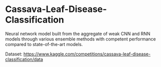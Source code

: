 # Cassava-Leaf-Disease-Classification
Neural network model built from the aggregate of weak CNN and RNN models through various ensemble methods with competent performance compared to state-of-the-art models.

Dataset: https://www.kaggle.com/competitions/cassava-leaf-disease-classification/data
